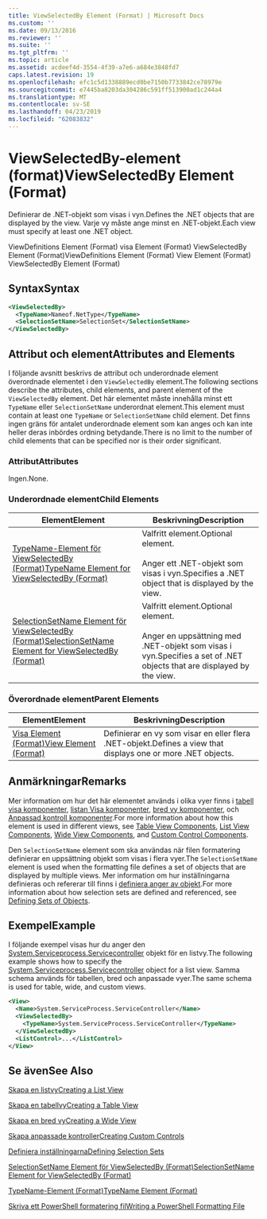```yaml
---
title: ViewSelectedBy Element (Format) | Microsoft Docs
ms.custom: ''
ms.date: 09/13/2016
ms.reviewer: ''
ms.suite: ''
ms.tgt_pltfrm: ''
ms.topic: article
ms.assetid: acdeef4d-3554-4f39-a7e6-a684e3848fd7
caps.latest.revision: 19
ms.openlocfilehash: efc1c5d1338889ecd0be7150b7733842ce78979e
ms.sourcegitcommit: e7445ba8203da304286c591ff513900ad1c244a4
ms.translationtype: MT
ms.contentlocale: sv-SE
ms.lasthandoff: 04/23/2019
ms.locfileid: "62083832"
---
```

# <a name="viewselectedby-element-format"></a><span data-ttu-id="40744-102">ViewSelectedBy-element (format)</span><span class="sxs-lookup"><span data-stu-id="40744-102">ViewSelectedBy Element (Format)</span></span>

<span data-ttu-id="40744-103">Definierar de .NET-objekt som visas i vyn.</span><span class="sxs-lookup"><span data-stu-id="40744-103">Defines the .NET objects that are displayed by the view.</span></span> <span data-ttu-id="40744-104">Varje vy måste ange minst en .NET-objekt.</span><span class="sxs-lookup"><span data-stu-id="40744-104">Each view must specify at least one .NET object.</span></span>

<span data-ttu-id="40744-105">ViewDefinitions Element (Format) visa Element (Format) ViewSelectedBy Element (Format)</span><span class="sxs-lookup"><span data-stu-id="40744-105">ViewDefinitions Element (Format) View Element (Format) ViewSelectedBy Element (Format)</span></span>

## <a name="syntax"></a><span data-ttu-id="40744-106">Syntax</span><span class="sxs-lookup"><span data-stu-id="40744-106">Syntax</span></span>

```xml
<ViewSelectedBy>
  <TypeName>Nameof.NetType</TypeName>
  <SelectionSetName>SelectionSet</SelectionSetName>
</ViewSelectedBy>
```

## <a name="attributes-and-elements"></a><span data-ttu-id="40744-107">Attribut och element</span><span class="sxs-lookup"><span data-stu-id="40744-107">Attributes and Elements</span></span>

<span data-ttu-id="40744-108">I följande avsnitt beskrivs de attribut och underordnade element överordnade elementet i den `ViewSelectedBy` element.</span><span class="sxs-lookup"><span data-stu-id="40744-108">The following sections describe the attributes, child elements, and parent element of the `ViewSelectedBy` element.</span></span> <span data-ttu-id="40744-109">Det här elementet måste innehålla minst ett `TypeName` eller `SelectionSetName` underordnat element.</span><span class="sxs-lookup"><span data-stu-id="40744-109">This element must contain at least one `TypeName` or `SelectionSetName` child element.</span></span> <span data-ttu-id="40744-110">Det finns ingen gräns för antalet underordnade element som kan anges och kan inte heller deras inbördes ordning betydande.</span><span class="sxs-lookup"><span data-stu-id="40744-110">There is no limit to the number of child elements that can be specified nor is their order significant.</span></span>

### <a name="attributes"></a><span data-ttu-id="40744-111">Attribut</span><span class="sxs-lookup"><span data-stu-id="40744-111">Attributes</span></span>

<span data-ttu-id="40744-112">Ingen.</span><span class="sxs-lookup"><span data-stu-id="40744-112">None.</span></span>

### <a name="child-elements"></a><span data-ttu-id="40744-113">Underordnade element</span><span class="sxs-lookup"><span data-stu-id="40744-113">Child Elements</span></span>

|<span data-ttu-id="40744-114">Element</span><span class="sxs-lookup"><span data-stu-id="40744-114">Element</span></span>|<span data-ttu-id="40744-115">Beskrivning</span><span class="sxs-lookup"><span data-stu-id="40744-115">Description</span></span>|
|-------------|-----------------|
|[<span data-ttu-id="40744-116">TypeName-Element för ViewSelectedBy (Format)</span><span class="sxs-lookup"><span data-stu-id="40744-116">TypeName Element for ViewSelectedBy (Format)</span></span>](./typename-element-for-viewselectedby-format.md)|<span data-ttu-id="40744-117">Valfritt element.</span><span class="sxs-lookup"><span data-stu-id="40744-117">Optional element.</span></span><br /><br /> <span data-ttu-id="40744-118">Anger ett .NET-objekt som visas i vyn.</span><span class="sxs-lookup"><span data-stu-id="40744-118">Specifies a .NET object that is displayed by the view.</span></span>|
|[<span data-ttu-id="40744-119">SelectionSetName Element för ViewSelectedBy (Format)</span><span class="sxs-lookup"><span data-stu-id="40744-119">SelectionSetName Element for ViewSelectedBy (Format)</span></span>](./selectionsetname-element-for-viewselectedby-format.md)|<span data-ttu-id="40744-120">Valfritt element.</span><span class="sxs-lookup"><span data-stu-id="40744-120">Optional element.</span></span><br /><br /> <span data-ttu-id="40744-121">Anger en uppsättning med .NET-objekt som visas i vyn.</span><span class="sxs-lookup"><span data-stu-id="40744-121">Specifies a set of .NET objects that are displayed by the view.</span></span>|

### <a name="parent-elements"></a><span data-ttu-id="40744-122">Överordnade element</span><span class="sxs-lookup"><span data-stu-id="40744-122">Parent Elements</span></span>

|<span data-ttu-id="40744-123">Element</span><span class="sxs-lookup"><span data-stu-id="40744-123">Element</span></span>|<span data-ttu-id="40744-124">Beskrivning</span><span class="sxs-lookup"><span data-stu-id="40744-124">Description</span></span>|
|-------------|-----------------|
|[<span data-ttu-id="40744-125">Visa Element (Format)</span><span class="sxs-lookup"><span data-stu-id="40744-125">View Element (Format)</span></span>](./view-element-format.md)|<span data-ttu-id="40744-126">Definierar en vy som visar en eller flera .NET-objekt.</span><span class="sxs-lookup"><span data-stu-id="40744-126">Defines a view that displays one or more .NET objects.</span></span>|

## <a name="remarks"></a><span data-ttu-id="40744-127">Anmärkningar</span><span class="sxs-lookup"><span data-stu-id="40744-127">Remarks</span></span>

<span data-ttu-id="40744-128">Mer information om hur det här elementet används i olika vyer finns i [tabell visa komponenter](./creating-a-table-view.md), [listan Visa komponenter](./creating-a-list-view.md), [bred vy komponenter](./creating-a-wide-view.md), och [Anpassad kontroll komponenter](./creating-custom-controls.md).</span><span class="sxs-lookup"><span data-stu-id="40744-128">For more information about how this element is used in different views, see [Table View Components](./creating-a-table-view.md), [List View Components](./creating-a-list-view.md), [Wide View Components](./creating-a-wide-view.md), and [Custom Control Components](./creating-custom-controls.md).</span></span>

<span data-ttu-id="40744-129">Den `SelectionSetName` element som ska användas när filen formatering definierar en uppsättning objekt som visas i flera vyer.</span><span class="sxs-lookup"><span data-stu-id="40744-129">The `SelectionSetName` element is used when the formatting file defines a set of objects that are displayed by multiple views.</span></span> <span data-ttu-id="40744-130">Mer information om hur inställningarna definieras och refererar till finns i [definiera anger av objekt](./defining-selection-sets.md).</span><span class="sxs-lookup"><span data-stu-id="40744-130">For more information about how selection sets are defined and referenced, see [Defining Sets of Objects](./defining-selection-sets.md).</span></span>

## <a name="example"></a><span data-ttu-id="40744-131">Exempel</span><span class="sxs-lookup"><span data-stu-id="40744-131">Example</span></span>

<span data-ttu-id="40744-132">I följande exempel visas hur du anger den [System.Serviceprocess.Servicecontroller](/dotnet/api/System.ServiceProcess.ServiceController) objekt för en listvy.</span><span class="sxs-lookup"><span data-stu-id="40744-132">The following example shows how to specify the [System.Serviceprocess.Servicecontroller](/dotnet/api/System.ServiceProcess.ServiceController) object for a list view.</span></span> <span data-ttu-id="40744-133">Samma schema används för tabellen, bred och anpassade vyer.</span><span class="sxs-lookup"><span data-stu-id="40744-133">The same schema is used for table, wide, and custom views.</span></span>

```xml
<View>
  <Name>System.ServiceProcess.ServiceController</Name>
  <ViewSelectedBy>
    <TypeName>System.ServiceProcess.ServiceController</TypeName>
  </ViewSelectedBy>
  <ListControl>...</ListControl>
</View>
```

## <a name="see-also"></a><span data-ttu-id="40744-134">Se även</span><span class="sxs-lookup"><span data-stu-id="40744-134">See Also</span></span>

[<span data-ttu-id="40744-135">Skapa en listvy</span><span class="sxs-lookup"><span data-stu-id="40744-135">Creating a List View</span></span>](./creating-a-list-view.md)

[<span data-ttu-id="40744-136">Skapa en tabellvy</span><span class="sxs-lookup"><span data-stu-id="40744-136">Creating a Table View</span></span>](./creating-a-table-view.md)

[<span data-ttu-id="40744-137">Skapa en bred vy</span><span class="sxs-lookup"><span data-stu-id="40744-137">Creating a Wide View</span></span>](./creating-a-wide-view.md)

[<span data-ttu-id="40744-138">Skapa anpassade kontroller</span><span class="sxs-lookup"><span data-stu-id="40744-138">Creating Custom Controls</span></span>](./creating-custom-controls.md)

[<span data-ttu-id="40744-139">Definiera inställningarna</span><span class="sxs-lookup"><span data-stu-id="40744-139">Defining Selection Sets</span></span>](./defining-selection-sets.md)

[<span data-ttu-id="40744-140">SelectionSetName Element för ViewSelectedBy (Format)</span><span class="sxs-lookup"><span data-stu-id="40744-140">SelectionSetName Element for ViewSelectedBy (Format)</span></span>](./selectionsetname-element-for-viewselectedby-format.md)

[<span data-ttu-id="40744-141">TypeName-Element (Format)</span><span class="sxs-lookup"><span data-stu-id="40744-141">TypeName Element (Format)</span></span>](./typename-element-for-viewselectedby-format.md)

[<span data-ttu-id="40744-142">Skriva ett PowerShell formatering fil</span><span class="sxs-lookup"><span data-stu-id="40744-142">Writing a PowerShell Formatting File</span></span>](./writing-a-powershell-formatting-file.md)
